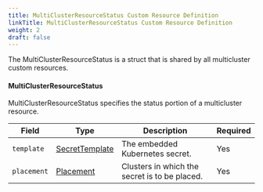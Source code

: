 ```yaml
---
title: MultiClusterResourceStatus Custom Resource Definition
linkTitle: MultiClusterResourceStatus Custom Resource Definition
weight: 2
draft: false
---
```

The MultiClusterResourceStatus is a struct that is shared by all multicluster custom resources.

#### MultiClusterResourceStatus
MultiClusterResourceStatus specifies the status portion of a multicluster resource.

| Field | Type | Description | Required
| --- | --- | --- | --- |
| `template` | [SecretTemplate](#secrettemplate) | The embedded Kubernetes secret. | Yes |
| `placement` | [Placement](#placement) | Clusters in which the secret is to be placed. | Yes |

